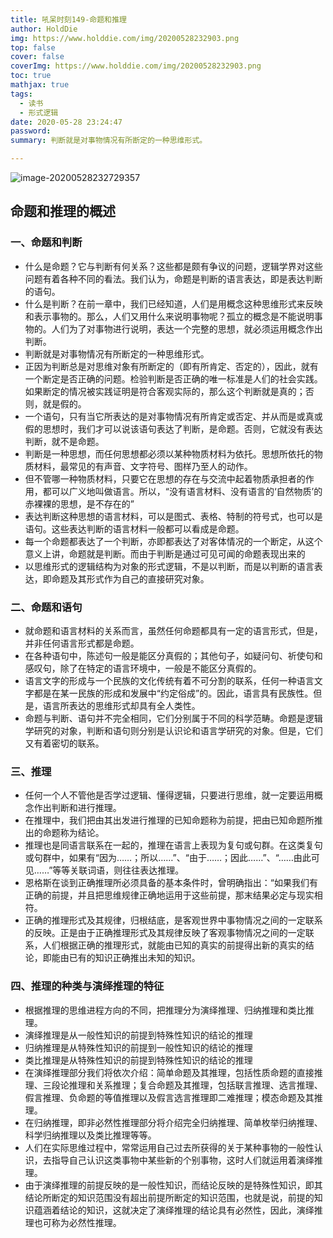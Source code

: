 ```yaml
---
title: 吼呆时刻149-命题和推理
author: HoldDie
img: https://www.holddie.com/img/20200528232903.png
top: false
cover: false
coverImg: https://www.holddie.com/img/20200528232903.png
toc: true
mathjax: true
tags:
  - 读书
  - 形式逻辑
date: 2020-05-28 23:24:47
password:
summary: 判断就是对事物情况有所断定的一种思维形式。

---
```


![image-20200528232729357](https://www.holddie.com/img/20200528232903.png)



## 命题和推理的概述

### 一、命题和判断

- 什么是命题？它与判断有何关系？这些都是颇有争议的问题，逻辑学界对这些问题有着各种不同的看法。我们认为，命题是判断的语言表达，即是表达判断的语句。
- 什么是判断？在前一章中，我们已经知道，人们是用概念这种思维形式来反映和表示事物的。那么，人们又用什么来说明事物呢？孤立的概念是不能说明事物的。人们为了对事物进行说明，表达一个完整的思想，就必须运用概念作出判断。
- 判断就是对事物情况有所断定的一种思维形式。
- 正因为判断总是对思维对象有所断定的（即有所肯定、否定的），因此，就有一个断定是否正确的问题。检验判断是否正确的唯一标准是人们的社会实践。如果断定的情况被实践证明是符合客观实际的，那么这个判断就是真的；否则，就是假的。
- 一个语句，只有当它所表达的是对事物情况有所肯定或否定、并从而是或真或假的思想时，我们才可以说该语句表达了判断，是命题。否则，它就没有表达判断，就不是命题。
- 判断是一种思想，而任何思想都必须以某种物质材料为依托。思想所依托的物质材料，最常见的有声音、文字符号、图样乃至人的动作。
- 但不管哪一种物质材料，只要它在思想的存在与交流中起着物质承担者的作用，都可以广义地叫做语言。所以，“没有语言材料、没有语言的‘自然物质’的赤裸裸的思想，是不存在的”
- 表达判断这种思想的语言材料，可以是图式、表格、特制的符号式，也可以是语句。这些表达判断的语言材料一般都可以看成是命题。
- 每一个命题都表达了一个判断，亦即都表达了对客体情况的一个断定，从这个意义上讲，命题就是判断。而由于判断是通过可见可闻的命题表现出来的
- 以思维形式的逻辑结构为对象的形式逻辑，不是以判断，而是以判断的语言表达，即命题及其形式作为自己的直接研究对象。

### 二、命题和语句

- 就命题和语言材料的关系而言，虽然任何命题都具有一定的语言形式，但是，并非任何语言形式都是命题。
- 在各种语句中，陈述句一般是能区分真假的；其他句子，如疑问句、祈使句和感叹句，除了在特定的语言环境中，一般是不能区分真假的。
- 语言文字的形成与一个民族的文化传统有着不可分割的联系，任何一种语言文字都是在某一民族的形成和发展中“约定俗成”的。因此，语言具有民族性。但是，语言所表达的思维形式却具有全人类性。
- 命题与判断、语句并不完全相同，它们分别属于不同的科学范畴。命题是逻辑学研究的对象，判断和语句则分别是认识论和语言学研究的对象。但是，它们又有着密切的联系。

### 三、推理

- 任何一个人不管他是否学过逻辑、懂得逻辑，只要进行思维，就一定要运用概念作出判断和进行推理。
- 在推理中，我们把由其出发进行推理的已知命题称为前提，把由已知命题所推出的命题称为结论。
- 推理也是同语言联系在一起的，推理在语言上表现为复句或句群。在这类复句或句群中，如果有“因为……；所以……”、“由于……；因此……”、“……由此可见……”等等关联词语，则往往表达推理。
- 恩格斯在谈到正确推理所必须具备的基本条件时，曾明确指出：“如果我们有正确的前提，并且把思维规律正确地运用于这些前提，那末结果必定与现实相符。
- 正确的推理形式及其规律，归根结底，是客观世界中事物情况之间的一定联系的反映。正是由于正确推理形式及其规律反映了客观事物情况之间的一定联系，人们根据正确的推理形式，就能由已知的真实的前提得出新的真实的结论，即能由已有的知识正确推出未知的知识。

### 四、推理的种类与演绎推理的特征

- 根据推理的思维进程方向的不同，把推理分为演绎推理、归纳推理和类比推理。
- 演绎推理是从一般性知识的前提到特殊性知识的结论的推理
- 归纳推理是从特殊性知识的前提到一般性知识的结论的推理
- 类比推理是从特殊性知识的前提到特殊性知识的结论的推理
- 在演绎推理部分我们将依次介绍：简单命题及其推理，包括性质命题的直接推理、三段论推理和关系推理；复合命题及其推理，包括联言推理、选言推理、假言推理、负命题的等值推理以及假言选言推理即二难推理；模态命题及其推理。
- 在归纳推理，即非必然性推理部分将介绍完全归纳推理、简单枚举归纳推理、科学归纳推理以及类比推理等等。
- 人们在实际思维过程中，常常运用自己过去所获得的关于某种事物的一般性认识，去指导自己认识这类事物中某些新的个别事物，这时人们就运用着演绎推理。
- 由于演绎推理的前提反映的是一般性知识，而结论反映的是特殊性知识，即其结论所断定的知识范围没有超出前提所断定的知识范围，也就是说，前提的知识蕴涵着结论的知识，这就决定了演绎推理的结论具有必然性，因此，演绎推理也可称为必然性推理。